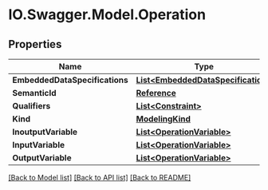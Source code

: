 # IO.Swagger.Model.Operation
## Properties

Name | Type | Description | Notes
------------ | ------------- | ------------- | -------------
**EmbeddedDataSpecifications** | [**List&lt;EmbeddedDataSpecification&gt;**](EmbeddedDataSpecification.md) |  | [optional] 
**SemanticId** | [**Reference**](Reference.md) |  | [optional] 
**Qualifiers** | [**List&lt;Constraint&gt;**](Constraint.md) |  | [optional] 
**Kind** | [**ModelingKind**](ModelingKind.md) |  | [optional] 
**InoutputVariable** | [**List&lt;OperationVariable&gt;**](OperationVariable.md) |  | [optional] 
**InputVariable** | [**List&lt;OperationVariable&gt;**](OperationVariable.md) |  | [optional] 
**OutputVariable** | [**List&lt;OperationVariable&gt;**](OperationVariable.md) |  | [optional] 

[[Back to Model list]](../README.md#documentation-for-models) [[Back to API list]](../README.md#documentation-for-api-endpoints) [[Back to README]](../README.md)

